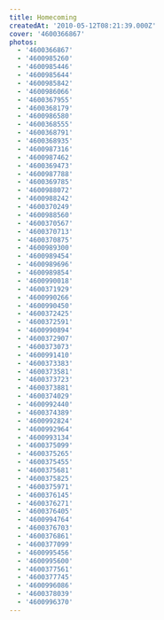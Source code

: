 ```yaml
---
title: Homecoming
createdAt: '2010-05-12T08:21:39.000Z'
cover: '4600366867'
photos:
  - '4600366867'
  - '4600985260'
  - '4600985446'
  - '4600985644'
  - '4600985842'
  - '4600986066'
  - '4600367955'
  - '4600368179'
  - '4600986580'
  - '4600368555'
  - '4600368791'
  - '4600368935'
  - '4600987316'
  - '4600987462'
  - '4600369473'
  - '4600987788'
  - '4600369785'
  - '4600988072'
  - '4600988242'
  - '4600370249'
  - '4600988560'
  - '4600370567'
  - '4600370713'
  - '4600370875'
  - '4600989300'
  - '4600989454'
  - '4600989696'
  - '4600989854'
  - '4600990018'
  - '4600371929'
  - '4600990266'
  - '4600990450'
  - '4600372425'
  - '4600372591'
  - '4600990894'
  - '4600372907'
  - '4600373073'
  - '4600991410'
  - '4600373383'
  - '4600373581'
  - '4600373723'
  - '4600373881'
  - '4600374029'
  - '4600992440'
  - '4600374389'
  - '4600992824'
  - '4600992964'
  - '4600993134'
  - '4600375099'
  - '4600375265'
  - '4600375455'
  - '4600375681'
  - '4600375825'
  - '4600375971'
  - '4600376145'
  - '4600376271'
  - '4600376405'
  - '4600994764'
  - '4600376703'
  - '4600376861'
  - '4600377099'
  - '4600995456'
  - '4600995600'
  - '4600377561'
  - '4600377745'
  - '4600996086'
  - '4600378039'
  - '4600996370'
---
```



